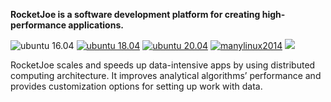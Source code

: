 <strong align="center">RocketJoe is a software development platform for creating high-performance applications.</strong>

![ubuntu 16.04](https://github.com/cyberduckninja/RocketJoe/workflows/ubuntu%2016.04/badge.svg) [![ubuntu 18.04](https://github.com/duckstax/RocketJoe/actions/workflows/ubuntu_18_04.yaml/badge.svg)](https://github.com/duckstax/RocketJoe/actions/workflows/ubuntu_18_04.yaml) [![ubuntu 20.04](https://github.com/duckstax/RocketJoe/actions/workflows/ubuntu_20_04.yaml/badge.svg)](https://github.com/duckstax/RocketJoe/actions/workflows/ubuntu_20_04.yaml) [![manylinux2014](https://github.com/duckstax/RocketJoe/actions/workflows/manylinux2014.yml/badge.svg)](https://github.com/duckstax/RocketJoe/actions/workflows/manylinux2014.yml) ![](https://github-actions.40ants.com/duckstax/RocketJoe/matrix.svg?only=manylinux2014.build-wheel)


RocketJoe scales and speeds up data-intensive apps by using distributed computing architecture. It improves analytical algorithms’ performance and provides customization options for setting up work with data.
